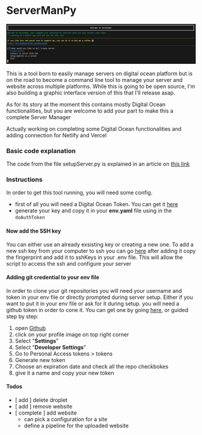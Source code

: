 # ServerManPy
![image](./entryScreenshot.png)

This is a tool born to easily manage servers on digital ocean platform but is on the road to become a command line tool to manage your server and website across multiple platforms.
While this is going to be open source, I'm also building a graphic interface version of this that I'll release asap.

As for its story at the moment this contains mostly Digital Ocean functionalities, but you are welcome to add your part to make this a complete Server Manager

Actually working on completing some Digital Ocean functionalities and adding connection for Netlify and Vercel
### Basic code explanation
The code from the file setupServer.py is explained in an article on [this link](https://dev.to/giuliano1993/api-ssh-create-and-setup-a-server-with-python-and-digital-ocean-58e2)

### Instructions
In order to get this tool running, you will need some config.
- first of all you will need a Digital Ocean Token. You can get it [here](https://cloud.digitalocean.com/account/api/tokens?i=75bc4f)
- generate your key and copy it in your **env.yaml** file using in the ```doAuthToken```

#### Now add the SSH key
You can either use an already exsisting key or creating a new one.
To add a new ssh key from your computer to ssh you can go [here](https://cloud.digitalocean.com/account/security?i=75bc4f)
after adding it copy the fingerprint and add it to sshKeys in your .env file. This will allow the script to access the ssh and configure your server

#### Adding git credential to your env file
In order to clone your git repositories you will need your username and token in your env file or directly prompted during server setup. Either if you want to put it in your  env file or ask for it during setup. you will need a github token in order to cone it.
You can get one by going [here](https://github.com/settings/tokens), or guided step by step: 
1. open [Github](https://github.com/)
2. click on your profile image on top right corner
3. Select "**Settings**"
4. Select "**Developer Settings**"
5. Go to Personal Access tokens > tokens
6. Generate new token
7. Choose an expiration date and check all the repo checkbokes
8. give it a name and copy your new token


#### Todos

- [ add ] delete droplet
- [ add ] remove website
- [ complete ] add website
  - can pick a configuration for a site
  - define a pipeline for the uploaded website

